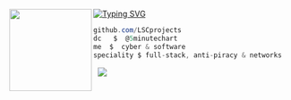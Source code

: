 [![Typing SVG](https://readme-typing-svg.herokuapp.com?font=Roboto+Mono&lines=LSCprojects)](https://git.io/typing-svg)
<img align="left" src="https://upload.wikimedia.org/wikipedia/commons/thumb/c/c9/Black_star.png/1069px-Black_star.png" width="147"/> 

```csharp
github.com/LSCprojects
dc   $  @5minutechart
me  $  cyber & software
speciality $ full-stack, anti-piracy & networks
```
&zwnj; 
&zwnj; 
![](https://komarev.com/ghpvc/?username=LSCprojects)
